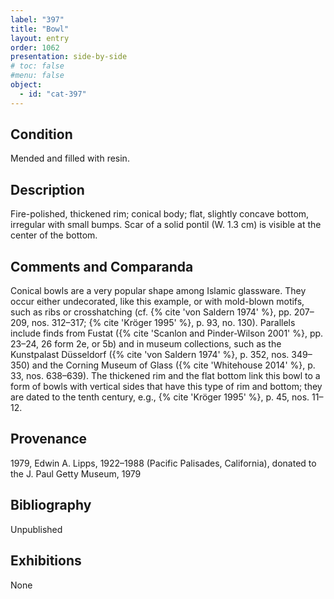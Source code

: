 ```yaml
---
label: "397"
title: "Bowl"
layout: entry
order: 1062
presentation: side-by-side
# toc: false
#menu: false 
object:
  - id: "cat-397"
---
```


## Condition

Mended and filled with resin.

## Description

Fire-polished, thickened rim; conical body; flat, slightly concave bottom, irregular with small bumps. Scar of a solid pontil (W. 1.3 cm) is visible at the center of the bottom.

## Comments and Comparanda

Conical bowls are a very popular shape among Islamic glassware. They occur either undecorated, like this example, or with mold-blown motifs, such as ribs or crosshatching (cf. {% cite 'von Saldern 1974' %}, pp. 207–209, nos. 312–317; {% cite 'Kröger 1995' %}, p. 93, no. 130). Parallels include finds from Fustat ({% cite 'Scanlon and Pinder-Wilson 2001' %}, pp. 23–24, 26 form 2e, or 5b) and in museum collections, such as the Kunstpalast Düsseldorf ({% cite 'von Saldern 1974' %}, p. 352, nos. 349–350) and the Corning Museum of Glass ({% cite 'Whitehouse 2014' %}, p. 33, nos. 638–639). The thickened rim and the flat bottom link this bowl to a form of bowls with vertical sides that have this type of rim and bottom; they are dated to the tenth century, e.g., {% cite 'Kröger 1995' %}, p. 45, nos. 11–12.

## Provenance

1979, Edwin A. Lipps, 1922–1988 (Pacific Palisades, California), donated to the J. Paul Getty Museum, 1979

## Bibliography

Unpublished

## Exhibitions

None